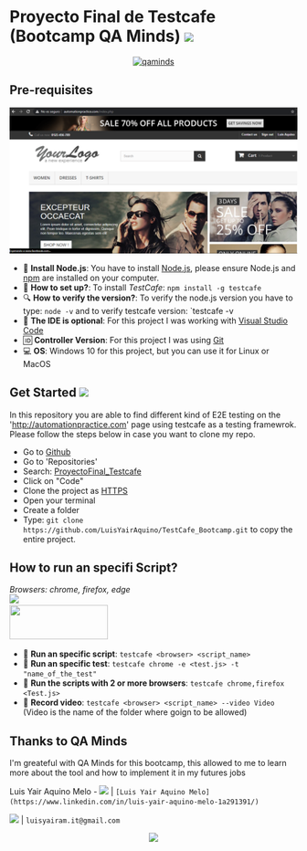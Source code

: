 # Proyecto Final de Testcafe (Bootcamp QA Minds) <img src="https://media2.giphy.com/media/LmNwrBhejkK9EFP504/giphy.gif?cid=ecf05e47igdv6iilmuicqfnlt51u8t2qbo67kf85lodhcakk&rid=giphy.gif" width="50"></h2>

<p align="center">
    <a href="https://qaminds.com/">
        <img src="https://qaminds.com/wp-content/uploads/2017/10/Logo_QAmindsLAB2-360x235.png" alt="qaminds">
    </a>
</p>

## Pre-requisites

![Screenshot of the page](automationpractice.PNG)

* 🔑 **Install Node.js**: You have to install [Node.js](https://nodejs.org/es/download/), please ensure Node.js and [npm](https://www.npmjs.com/) are installed on your computer.
* 🔑 **How to set up?**: To install *TestCafe*: `npm install -g testcafe`
* 🔍 **How to verify the version?**: To verify the node.js version you have to type: `node -v` and to verify testcafe version: `testcafe -v
* 📓 **The IDE is optional**: For this project I was working with [Visual Studio Code](https://code.visualstudio.com/download)
* 🆔 **Controller Version**: For this project I was using [Git](https://git-scm.com/downloads)
* 💻 **OS**: Windows 10 for this project, but you can use it for Linux or MacOS

## Get Started <img src="https://media2.giphy.com/media/hqWL97vhQBw2HPIbjW/giphy.gif?cid=ecf05e47madk65uop0gro4rbvoxmndhk4x7z7w8jlapwrrbk&rid=giphy.gif" width="50"></h2>

In this repository you are able to find different kind of E2E testing on the 'http://automationpractice.com' page using testcafe as a testing framewrok. Please follow the steps below in case you want to clone my repo.

  - Go to [Github](https://github.com/LuisYairAquino)
  - Go to 'Repositories'
  - Search: [ProyectoFinal_Testcafe](https://github.com/LuisYairAquino/ProyectoFinal_Testcafe)
  - Click on "Code"
  - Clone the project as [HTTPS](https://github.com/LuisYairAquino/TestCafe_Bootcamp.git)
  - Open your terminal
  - Create a folder
  - Type: `git clone https://github.com/LuisYairAquino/TestCafe_Bootcamp.git` to copy the entire project.
  
## How to run an specifi Script?

*Browsers: chrome, firefox, edge*</br>
<a href="https://chrome.google.com/webstore/detail/github-file-icons/ficfmibkjjnpogdcfhfokmihanoldbfe">
  <img border="0" src="https://developer.chrome.com/webstore/images/ChromeWebStore_BadgeWBorder_v2_496x150.png" width="172">
</a>
<br/>
<a href="https://addons.mozilla.org/en-US/firefox/addon/github-file-icons/">
<img border="0" src="https://addons.cdn.mozilla.net/static/img/addons-buttons/AMO-button_1.png" width="172" height="60">
</a>

* 📁 **Run an specific script**: `testcafe <browser> <script_name>`
* 📁 **Run an specific test**: `testcafe chrome -e <test.js> -t "name_of_the_test"`
* 📁 **Run the scripts with 2 or more browsers**: `testcafe chrome,firefox <Test.js>`
* 🎥 **Record video**: `testcafe <browser> <script_name> --video Video` (Video is the name of the folder where goign to be allowed)

## Thanks to QA Minds

I'm greateful with QA Minds for this bootcamp, this allowed to me to learn more about the tool and how to implement it in my futures jobs

Luis Yair Aquino Melo - <img src="https://img.shields.io/badge/linkedin-%230077B5.svg?&style=for-the-badge&logo=linkedin&logoColor=white" /> | ```[Luis Yair Aquino Melo](https://www.linkedin.com/in/luis-yair-aquino-melo-1a291391/)```

<img src="https://img.shields.io/badge/gmail-D14836?&style=for-the-badge&logo=gmail&logoColor=white" /> | ```luisyairam.it@gmail.com```

<p align="center">
    <img src="https://media.giphy.com/media/M9gbBd9nbDrOTu1Mqx/giphy.gif" width="190">
</p>
